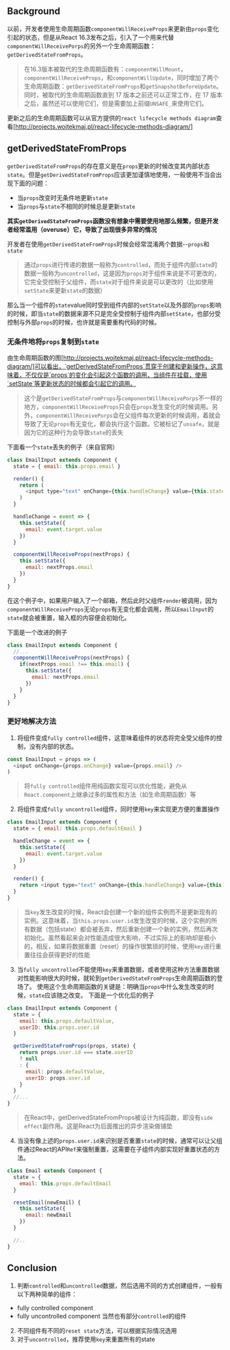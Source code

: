 ## Background
以前，开发者使用生命周期函数`componentWillReceiveProps`来更新由`props`变化引起的状态，但是从React 16.3发布之后，引入了一个用来代替`componentWillReceivePorps`的另外一个生命周期函数：`getDerivedStateFromProps`。
> 在16.3版本被取代的生命周期函数有：`componentWillMount`，`componentWillReceiveProps`，和`componentWillUpdate`，同时增加了两个生命周期函数：`getDerivedStateFromProps`和`getSnapshotBeforeUpdate`。同时，被取代的生命周期函数直到 17 版本之前还可以正常工作，在 17 版本之后，虽然还可以使用它们，但是需要加上前缀`UNSAFE_`来使用它们。

更新之后的生命周期函数可以从官方提供的`react lifecycle methods diagram`查看[http://projects.wojtekmaj.pl/react-lifecycle-methods-diagram/]

## getDerivedStateFromProps
`getDerivedStateFromProps`的存在意义是在`props`更新的时候改变其内部状态`state`。但是`getDerivedStateFromProps`应该更加谨慎地使用，一般使用不当会出现下面的问题：
- 当`props`改变时无条件地更新`state`
- 当`props`与`state`不相同的时候总是更新`state`

**其实`getDerivedStateFromProps`函数没有想象中需要使用地那么频繁，但是开发者经常滥用（overuse）它，导致了出现很多异常的情况**

开发者在使用`getDerivedStateFromProps`时候会经常混淆两个数据--`props`和`state`
> 通过`props`进行传递的数据一般称为`controlled`，而处于组件内部`state`的数据一般称为`uncontrolled`，这是因为`props`对于组件来说是不可更改的，它完全受控制于父组件，而`state`对于组件来说是可以更改的（比如使用`setState`来更新`state`的数据）

那么当一个组件的`state`value同时受到组件内部的`setState`以及外部的`props`影响的时候，即当`state`的数据来源不只是完全受控制于组件内部`setState`，也部分受控制与外部`props`的时候，也许就是需要重构代码的时候。

### 无条件地将`props`复制到`state`
由生命周期函数的图[http://projects.wojtekmaj.pl/react-lifecycle-methods-diagram/]可以看出，`getDerivedStateFromProps`贯穿于创建和更新操作，这意味着，不仅仅是`props`的变化会引起这个函数的调用，当组件在挂载，使用`setState`等更新状态的时候都会引起它的调用。
> 这个是`getDerivedStateFromProps`与`componentWillReceivePorps`不一样的地方，`componentWillReceiveProps`只会在`props`发生变化的时候调用。另外，`componentWillReceivePorps`会在父组件每次更新的时候调用，着就会导致了无论`props`有无变化，都会执行这个函数。它被标记了`unsafe`，就是因为它的这种行为会导致`state`的丢失

下面看一个`state`丢失的例子（来自官网）
```js
class EmailInput extends Component {
  state = { email: this.props.email }

  render() {
    return (
      <input type="text" onChange={this.handleChange} value={this.state.email} />
    )
  }

  handleChange = event => {
    this.setState({
      email: event.target.value
    })
  }

  componentWillReceiveProps(nextProps) {
    this.setState({
      email: nextProps.email
    })
  }
} 
```
在这个例子中，如果用户输入了一个邮箱，然后此时父组件`render`被调用，因为`componentWillReceiveProps`无论`props`有无变化都会调用，所以`EmailInput`的`state`就会被重置，输入框的内容便会初始化。

下面是一个改进的例子
```js
class EmailInput extends Component {
  //...
  componentWillReceiveProps(nextProps) {
    if(nextProps.email !== this.email) {
      this.setState({
        email: nextProps.email
      })
    }
  }
}
```

### 更好地解决方法
1. 将组件变成`fully controlled`组件，这意味着组件的状态将完全受父组件的控制，没有内部的状态。
```js
const EmailInput = props => (
  <input onChange={props.onChange} value={props.email} />
)
```
> 将`fully controlled`组件用纯函数实现可以优化性能，避免从`React.component`上继承过多的属性和方法（如生命周期函数）等

2. 将组件变成`fully uncontrolled`组件，同时使用`key`来实现更方便的重置操作
```js
class EmailInput extends Component {
  state = { email: this.props.defaultEmail }

  handleChange = event => {
    this.setState({
      email: event.target.value
    })
  }

  render() {
    return <input type="text" onChange={this.handleChange} value={this.state.email} key={this.props.user.id} />
  }
}
```
> 当`key`发生改变的时候，React会创建一个新的组件实例而不是更新现有的实例。这意味着，当`this.props.user.id`发生改变的时候，这个实例的所有数据（包括state）都会被丢弃，然后重新创建一个新的实例，然后再次初始化。虽然看起来会对性能造成很大影响，不过实际上的影响却是极小的，相反，如果将数据重置（reset）的操作很繁琐的时候，使用`key`进行重置往往会获得更好的性能

3. 当`fully uncontrolled`不能使用`key`来重置数据，或者使用这种方法重置数据对性能影响很大的时候，就轮到`getDerivedStateFromProps`生命周期函数的登场了。
使用这个生命周期函数的关键是：明确当`props`中什么发生改变的时候，`state`应该随之改变。
下面是一个优化后的例子
```js
class EmailInput extends Component {
  state = {
    email: this.props.defaultValue,
    userID: this.props.user.id
  }

  getDerivedStateFromProps(props, state) {
    return props.user.id === state.userID
    ? null 
    : {
      email: props.defaultValue,
      userID: props.user.id
    }
  }
  //...
}
```
> 在React中，getDerivedStateFromProps被设计为纯函数，即没有`side effect`副作用。这是React为后面推出的异步渲染做铺垫

4. 当没有像上述的`props.user.id`来识别是否重置`state`的时候，通常可以让父组件通过React的API`Ref`来强制重置，这需要在子组件内部实现好重置状态的方法。
```js
class Email extends Component {
  state = {
    email: this.props.defaultEmail
  }

  resetEmail(newEmail) {
    this.setState({
      email: newEmail
    })
  }

  //..
}
```

## Conclusion
1. 判断`controlled`和`uncontrolled`数据，然后选用不同的方式创建组件，一般有以下两种简单的组件：
- fully controlled component
- fully uncontrolled component
当然也有部分`controlled`的组件

2. 不同组件有不同的`reset state`方法，可以根据实际情况选用
3. 对于`uncontrolled`，推荐使用`key`来重置所有的state
